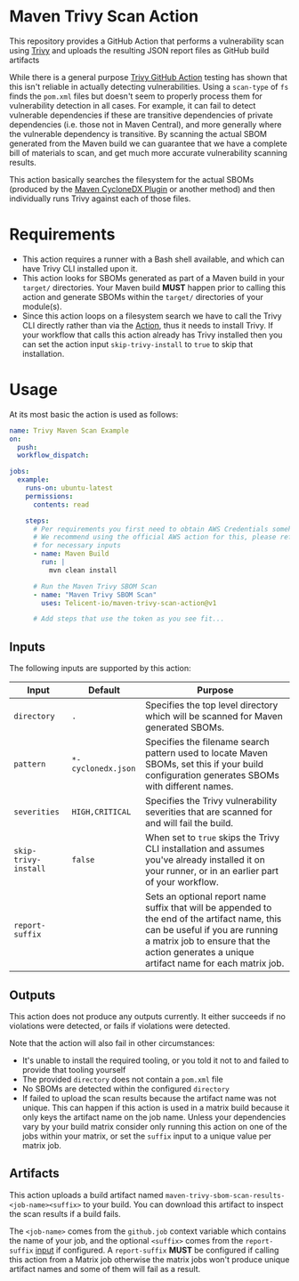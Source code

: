 # Maven Trivy Scan Action

This repository provides a GitHub Action that performs a vulnerability scan using [Trivy][Trivy] and uploads the
resulting JSON report files as GitHub build artifacts

While there is a general purpose [Trivy GitHub Action][TrivyAction] testing has shown that this isn't reliable in
actually detecting vulnerabilities.  Using a `scan-type` of `fs` finds the `pom.xml` files but doesn't seem to properly
process them for vulnerability detection in all cases.  For example, it can fail to detect vulnerable dependencies if
these are transitive dependencies of private dependencies (i.e. those not in Maven Central), and more generally where
the vulnerable dependency is transitive.  By scanning the actual SBOM generated from the Maven build we can guarantee
that we have a complete bill of materials to scan, and get much more accurate vulnerability scanning results.

This action basically searches the filesystem for the actual SBOMs (produced by the [Maven CycloneDX
Plugin][MavenCycloneDX] or another method) and then individually runs Trivy against each of those files. 

# Requirements

- This action requires a runner with a Bash shell available, and which can have Trivy CLI installed upon it.
- This action looks for SBOMs generated as part of a Maven build in your `target/` directories.  Your Maven build
  **MUST** happen prior to calling this action and generate SBOMs within the `target/` directories of your module(s).
- Since this action loops on a filesystem search we have to call the Trivy CLI directly rather than via the
  [Action][TrivyAction], thus it needs to install Trivy.  If your workflow that calls this action already has Trivy
  installed then you can set the action input `skip-trivy-install` to `true` to skip that installation.

# Usage

At its most basic the action is used as follows:

```yaml
name: Trivy Maven Scan Example
on: 
  push:
  workflow_dispatch:

jobs:
  example:
    runs-on: ubuntu-latest
    permissions:
      contents: read

    steps:
      # Per requirements you first need to obtain AWS Credentials somehow before using this action
      # We recommend using the official AWS action for this, please refer to their documentation
      # for necessary inputs 
      - name: Maven Build
        run: |
          mvn clean install

      # Run the Maven Trivy SBOM Scan
      - name: "Maven Trivy SBOM Scan"
        uses: Telicent-io/maven-trivy-scan-action@v1

      # Add steps that use the token as you see fit...
```

## Inputs

The following inputs are supported by this action:

| Input | Default | Purpose |
|-------|---------|---------|
| `directory` | `.` | Specifies the top level directory which will be scanned for Maven generated SBOMs. |
| `pattern` | `*-cyclonedx.json` | Specifies the filename search pattern used to locate Maven SBOMs, set this if your build configuration generates SBOMs with different names. |
| `severities` | `HIGH,CRITICAL` | Specifies the Trivy vulnerability severities that are scanned for and will fail the build. |
| `skip-trivy-install` | `false` | When set to `true` skips the Trivy CLI installation and assumes you've already installed it on your runner, or in an earlier part of your workflow. |
| `report-suffix` | | Sets an optional report name suffix that will be appended to the end of the artifact name, this can be useful if you are running a matrix job to ensure that the action generates a unique artifact name for each matrix job. |

## Outputs

This action does not produce any outputs currently.  It either succeeds if no violations were detected, or fails if
violations were detected.

Note that the action will also fail in other circumstances:

- It's unable to install the required tooling, or you told it not to and failed to provide that tooling yourself
- The provided `directory` does not contain a `pom.xml` file
- No SBOMs are detected within the configured `directory`
- If failed to upload the scan results because the artifact name was not unique.  This can happen if this action is used
  in a matrix build because it only keys the artifact name on the job name.  Unless your dependencies vary by your build
  matrix consider only running this action on one of the jobs within your matrix, or set the `suffix` input to a unique value per matrix job.

## Artifacts

This action uploads a build artifact named `maven-trivy-sbom-scan-results-<job-name><suffix>` to your build.  You can download
this artifact to inspect the scan results if a build fails.

The `<job-name>` comes from the `github.job` context variable which contains the name of your job, and the optional
`<suffix>` comes from the `report-suffix` [input](#inputs) if configured.  A `report-suffix` **MUST** be configured if calling this action from a Matrix job otherwise the matrix jobs won't produce unique artifact names and some of them will fail as a result.

[Trivy]: https://aquasecurity.github.io/trivy/v0.52/
[TrivyAction]: https://github.com/aquasecurity/trivy-action
[MavenCycloneDX]: https://github.com/CycloneDX/cyclonedx-maven-plugin

